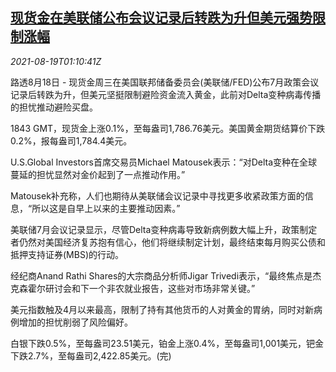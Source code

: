 <!--1629336664000-->
[现货金在美联储公布会议记录后转跌为升但美元强势限制涨幅](https://cn.reuters.com/article/precious-metals-0818-wedn-idCNKBS2FK02G)
------

<div><i>2021-08-19T01:10:41Z</i></div><p>路透8月18日 - 现货金周三在美国联邦储备委员会(美联储/FED)公布7月政策会议记录后转跌为升，但美元坚挺限制避险资金流入黄金，此前对Delta变种病毒传播的担忧推动避险买盘。</p><p>1843 GMT，现货金上涨0.1%，至每盎司1,786.76美元。美国黄金期货结算价下跌0.2%，报每盎司1,784.4美元。</p><p>U.S.Global Investors首席交易员Michael Matousek表示：“对Delta变种在全球蔓延的担忧显然对金价起到了一点推动作用。”</p><p>Matousek补充称，人们也期待从美联储会议记录中寻找更多收紧政策方面的信息，“所以这是自早上以来的主要推动因素。”</p><p>美联储7月会议记录显示，尽管Delta变种病毒导致新病例数大幅上升，政策制定者仍然对美国经济复苏抱有信心，他们将继续制定计划，最终结束每月购买公债和抵押支持证券(MBS)的行动。</p><p>经纪商Anand Rathi Shares的大宗商品分析师Jigar Trivedi表示，“最终焦点是杰克森霍尔研讨会和下一个非农就业报告，这些对市场非常关键。”</p><p>美元指数触及4月以来最高，限制了持有其他货币的人对黄金的胃纳，同时对新病例增加的担忧削弱了风险偏好。</p><p>白银下跌0.5%，至每盎司23.51美元，铂金上涨0.4%，至每盎司1,001美元，钯金下跌2.7%，至每盎司2,422.85美元。(完)</p>
